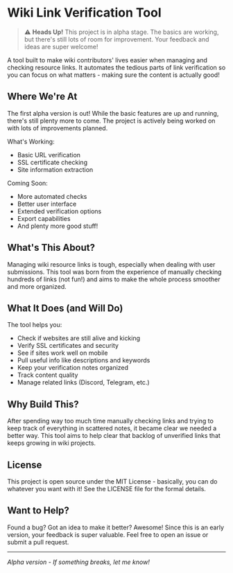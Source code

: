 # Wiki Link Verification Tool

> ⚠️ **Heads Up!** This project is in alpha stage. The basics are working, but there's still lots of room for improvement. Your feedback and ideas are super welcome!

A tool built to make wiki contributors' lives easier when managing and checking resource links. It automates the tedious parts of link verification so you can focus on what matters - making sure the content is actually good!

## Where We're At

The first alpha version is out! While the basic features are up and running, there's still plenty more to come. The project is actively being worked on with lots of improvements planned.

What's Working:
- Basic URL verification
- SSL certificate checking
- Site information extraction

Coming Soon:
- More automated checks
- Better user interface
- Extended verification options
- Export capabilities
- And plenty more good stuff!

## What's This About?

Managing wiki resource links is tough, especially when dealing with user submissions. This tool was born from the experience of manually checking hundreds of links (not fun!) and aims to make the whole process smoother and more organized.

## What It Does (and Will Do)

The tool helps you:
- Check if websites are still alive and kicking
- Verify SSL certificates and security
- See if sites work well on mobile
- Pull useful info like descriptions and keywords
- Keep your verification notes organized
- Track content quality
- Manage related links (Discord, Telegram, etc.)

## Why Build This?

After spending way too much time manually checking links and trying to keep track of everything in scattered notes, it became clear we needed a better way. This tool aims to help clear that backlog of unverified links that keeps growing in wiki projects.

## License

This project is open source under the MIT License - basically, you can do whatever you want with it! See the LICENSE file for the formal details.

## Want to Help?

Found a bug? Got an idea to make it better? Awesome! Since this is an early version, your feedback is super valuable. Feel free to open an issue or submit a pull request.

---
*Alpha version - If something breaks, let me know!*